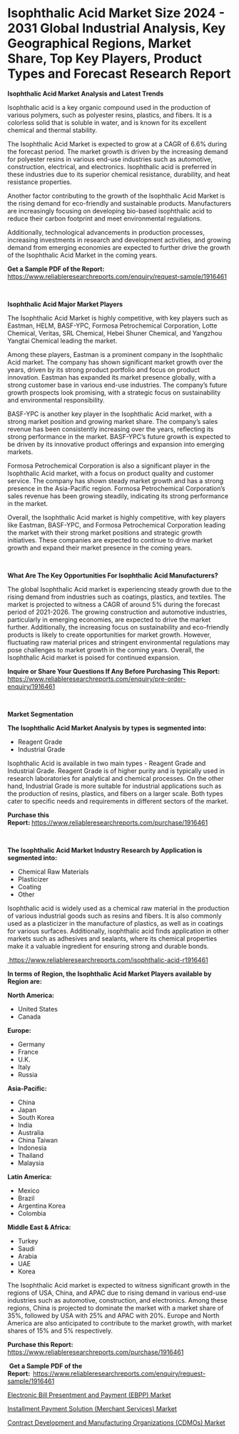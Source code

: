 <p><h1>Isophthalic Acid Market Size 2024 - 2031 Global Industrial Analysis, Key Geographical Regions, Market Share, Top Key Players, Product Types and Forecast Research Report</h1></p><p><strong>Isophthalic Acid Market Analysis and Latest Trends</strong></p>
<p><p>Isophthalic acid is a key organic compound used in the production of various polymers, such as polyester resins, plastics, and fibers. It is a colorless solid that is soluble in water, and is known for its excellent chemical and thermal stability.</p><p>The Isophthalic Acid Market is expected to grow at a CAGR of 6.6% during the forecast period. The market growth is driven by the increasing demand for polyester resins in various end-use industries such as automotive, construction, electrical, and electronics. Isophthalic acid is preferred in these industries due to its superior chemical resistance, durability, and heat resistance properties.</p><p>Another factor contributing to the growth of the Isophthalic Acid Market is the rising demand for eco-friendly and sustainable products. Manufacturers are increasingly focusing on developing bio-based isophthalic acid to reduce their carbon footprint and meet environmental regulations.</p><p>Additionally, technological advancements in production processes, increasing investments in research and development activities, and growing demand from emerging economies are expected to further drive the growth of the Isophthalic Acid Market in the coming years.</p></p>
<p><strong>Get a Sample PDF of the Report:&nbsp;</strong> <a href="https://www.reliableresearchreports.com/enquiry/request-sample/1916461">https://www.reliableresearchreports.com/enquiry/request-sample/1916461</a></p>
<p>&nbsp;</p>
<p><strong>Isophthalic Acid Major Market Players</strong></p>
<p><p>The Isophthalic Acid Market is highly competitive, with key players such as Eastman, HELM, BASF-YPC, Formosa Petrochemical Corporation, Lotte Chemical, Veritas, SRL Chemical, Hebei Shuner Chemical, and Yangzhou Yangtai Chemical leading the market. </p><p>Among these players, Eastman is a prominent company in the Isophthalic Acid market. The company has shown significant market growth over the years, driven by its strong product portfolio and focus on product innovation. Eastman has expanded its market presence globally, with a strong customer base in various end-use industries. The company’s future growth prospects look promising, with a strategic focus on sustainability and environmental responsibility. </p><p>BASF-YPC is another key player in the Isophthalic Acid market, with a strong market position and growing market share. The company’s sales revenue has been consistently increasing over the years, reflecting its strong performance in the market. BASF-YPC’s future growth is expected to be driven by its innovative product offerings and expansion into emerging markets. </p><p>Formosa Petrochemical Corporation is also a significant player in the Isophthalic Acid market, with a focus on product quality and customer service. The company has shown steady market growth and has a strong presence in the Asia-Pacific region. Formosa Petrochemical Corporation’s sales revenue has been growing steadily, indicating its strong performance in the market. </p><p>Overall, the Isophthalic Acid market is highly competitive, with key players like Eastman, BASF-YPC, and Formosa Petrochemical Corporation leading the market with their strong market positions and strategic growth initiatives. These companies are expected to continue to drive market growth and expand their market presence in the coming years.</p></p>
<p>&nbsp;</p>
<p><strong>What Are The Key Opportunities For Isophthalic Acid Manufacturers?</strong></p>
<p><p>The global Isophthalic Acid market is experiencing steady growth due to the rising demand from industries such as coatings, plastics, and textiles. The market is projected to witness a CAGR of around 5% during the forecast period of 2021-2026. The growing construction and automotive industries, particularly in emerging economies, are expected to drive the market further. Additionally, the increasing focus on sustainability and eco-friendly products is likely to create opportunities for market growth. However, fluctuating raw material prices and stringent environmental regulations may pose challenges to market growth in the coming years. Overall, the Isophthalic Acid market is poised for continued expansion.</p></p>
<p><strong>Inquire or Share Your Questions If Any Before Purchasing This Report:</strong> <a href="https://www.reliableresearchreports.com/enquiry/pre-order-enquiry/1916461">https://www.reliableresearchreports.com/enquiry/pre-order-enquiry/1916461</a></p>
<p>&nbsp;</p>
<p><strong>Market Segmentation</strong></p>
<p><strong>The Isophthalic Acid Market Analysis by types is segmented into:</strong></p>
<p><ul><li>Reagent Grade</li><li>Industrial Grade</li></ul></p>
<p><p>Isophthalic Acid is available in two main types - Reagent Grade and Industrial Grade. Reagent Grade is of higher purity and is typically used in research laboratories for analytical and chemical processes. On the other hand, Industrial Grade is more suitable for industrial applications such as the production of resins, plastics, and fibers on a larger scale. Both types cater to specific needs and requirements in different sectors of the market.</p></p>
<p><strong>Purchase this Report:&nbsp;</strong><a href="https://www.reliableresearchreports.com/purchase/1916461">https://www.reliableresearchreports.com/purchase/1916461</a></p>
<p>&nbsp;</p>
<p><strong>The Isophthalic Acid Market Industry Research by Application is segmented into:</strong></p>
<p><ul><li>Chemical Raw Materials</li><li>Plasticizer</li><li>Coating</li><li>Other</li></ul></p>
<p><p>Isophthalic acid is widely used as a chemical raw material in the production of various industrial goods such as resins and fibers. It is also commonly used as a plasticizer in the manufacture of plastics, as well as in coatings for various surfaces. Additionally, isophthalic acid finds application in other markets such as adhesives and sealants, where its chemical properties make it a valuable ingredient for ensuring strong and durable bonds.</p></p>
<p><a href="https://www.reliableresearchreports.com/isophthalic-acid-r1916461">&nbsp;https://www.reliableresearchreports.com/isophthalic-acid-r1916461</a></p>
<p><strong>In terms of Region, the Isophthalic Acid Market Players available by Region are:</strong></p>
<p>
    <p> <strong> North America: </strong>
        <ul>
            <li>United States</li>
            <li>Canada</li>
        </ul>
        </p> 
    <p> <strong> Europe: </strong>
        <ul>
            <li>Germany</li>
            <li>France</li>
            <li>U.K.</li>
            <li>Italy</li>
            <li>Russia</li>
        </ul>
        </p> 
    <p> <strong> Asia-Pacific: </strong>
        <ul>
            <li>China</li>
            <li>Japan</li>
            <li>South Korea</li>
            <li>India</li>
            <li>Australia</li>
            <li>China Taiwan</li>
            <li>Indonesia</li>
            <li>Thailand</li>
            <li>Malaysia</li>
        </ul>
        </p> 
    <p> <strong> Latin America: </strong>
        <ul>
            <li>Mexico</li>
            <li>Brazil</li>
            <li>Argentina Korea</li>
            <li>Colombia</li>
        </ul>
        </p> 
    <p> <strong> Middle East & Africa: </strong>
        <ul>
            <li>Turkey</li>
            <li>Saudi</li>
            <li>Arabia</li>
            <li>UAE</li>
            <li>Korea</li>
        </ul>
    </p>
    </p>
<p><p>The Isophthalic Acid market is expected to witness significant growth in the regions of USA, China, and APAC due to rising demand in various end-use industries such as automotive, construction, and electronics. Among these regions, China is projected to dominate the market with a market share of 35%, followed by USA with 25% and APAC with 20%. Europe and North America are also anticipated to contribute to the market growth, with market shares of 15% and 5% respectively.</p></p>
<p><strong>Purchase this Report: </strong><a href="https://www.reliableresearchreports.com/purchase/1916461">https://www.reliableresearchreports.com/purchase/1916461</a></p>
<p>&nbsp;<strong>Get a Sample PDF of the Report:&nbsp;&nbsp;</strong><a href="https://www.reliableresearchreports.com/enquiry/request-sample/1916461">https://www.reliableresearchreports.com/enquiry/request-sample/1916461</a></p>
<p><strong></strong></p>
<p><p><a href="https://github.com/vregtldg37/Market-Research-Report-List-1/blob/main/electronic-bill-presentment-and-payment-ebpp-market.md">Electronic Bill Presentment and Payment (EBPP) Market</a></p><p><a href="https://github.com/rslnowrouzi/Market-Research-Report-List-1/blob/main/installment-payment-solution-merchant-services-market.md">Installment Payment Solution (Merchant Services) Market</a></p><p><a href="https://github.com/syaifulanwaramsyori/Market-Research-Report-List-1/blob/main/contract-development-and-manufacturing-organizations-cdmos-market.md">Contract Development and Manufacturing Organizations (CDMOs) Market</a></p></p>